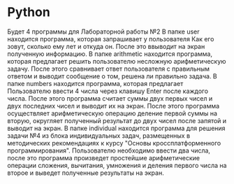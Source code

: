 # Python
Будет 4 программы для Лабораторной работы №2
В папке user находится программа, которая запрашивает у пользователя Как его зовут, сколько ему лет и откуда он. После это ввыводит на экран полученную информацию.
В папке arithmetic находится программа, которая предлагает решить пользователю несложную арифметическую задачу. После этого сравнивает ответ пользователя с правильным ответом и выводит сообщение о том, решена ли правильно задача.
В папке numbers находится программа, которая предлагает Пользователю ввести 4 числа через клавишу Enter после каждого числа. После этого программа считает суммы двух первых чисел и двух последних чисел и выводит их на экран. После этого программа осуществляет арифметическую операцию деление первой суммы на вторую, округляет полученный результат до двух чисел после запятой и выводит на экран.
В папке individual находится программа для решения задачи №4 из блока индивидуальных задач,  размещенных в методических рекомендациях к курсу "Основы кроссплатформенного программирования". Пользователю необходимо ввести два числа, после это программа произведет простейшие арифметические операции сложения, вычитания, умножения и деления первого числа на второе и выведет полученные результаты на экран.
